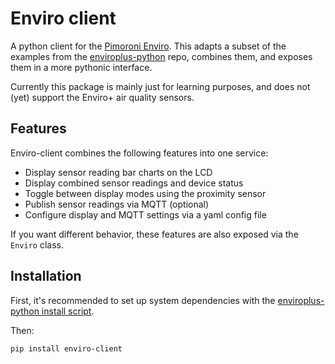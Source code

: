 # Enviro client
A python client for the [Pimoroni Enviro](https://shop.pimoroni.com/products/enviro?variant=31155658489939).
This adapts a subset of the examples from the
[enviroplus-python](https://github.com/pimoroni/enviroplus-python) repo, combines them, and exposes them in a more pythonic interface.

Currently this package is mainly just for learning purposes, and does not (yet) support the Enviro+ air quality sensors.

## Features
Enviro-client combines the following features into one service:
* Display sensor reading bar charts on the LCD
* Display combined sensor readings and device status
* Toggle between display modes using the proximity sensor
* Publish sensor readings via MQTT (optional)
* Configure display and MQTT settings via a yaml config file

If you want different behavior, these features are also exposed via the `Enviro` class.

## Installation
First, it's recommended to set up system dependencies with the
[enviroplus-python install script](https://github.com/pimoroni/enviroplus-python#installing).

Then:
```
pip install enviro-client
```
